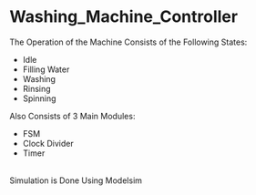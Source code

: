 # Washing_Machine_Controller
The Operation of the Machine Consists of the Following States:
* Idle
* Filling Water
* Washing
* Rinsing
* Spinning<br>

Also Consists of 3 Main Modules:
* FSM
* Clock Divider 
* Timer

<br>
Simulation is Done Using Modelsim
